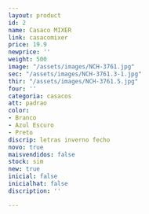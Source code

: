 ```yaml
---
layout: product
id: 2
name: Casaco MIXER
link: casacomixer
price: 19.9
newprice: ''
weight: 500
image: "/assets/images/NCH-3761.jpg"
sec: "/assets/images/NCH-3761.3-1.jpg"
thir: "/assets/images/NCH-3761.5.jpg"
four: ''
categoria: casacos
att: padrao
color:
- Branco
- Azul Escuro
- Preto
discrip: letras inverno fecho
novo: true
maisvendidos: false
stock: sim
new: true
inicial: false
inicialhat: false
discription: ''

---
```


